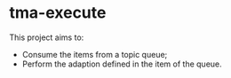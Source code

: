 # tma-execute

This project aims to:
* Consume the items from a topic queue;
* Perform the adaption defined in the item of the queue.
